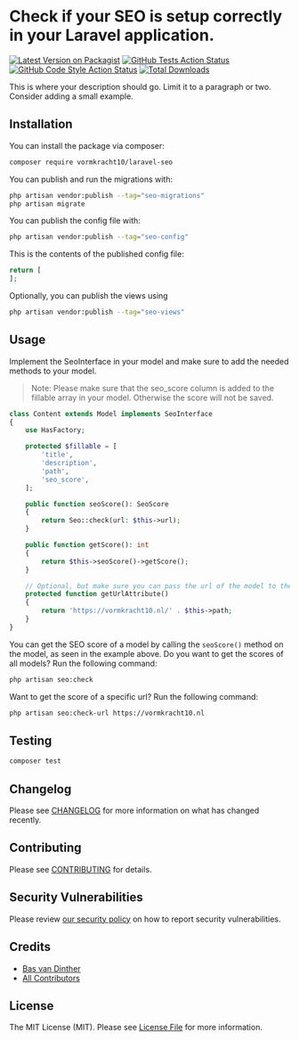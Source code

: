 # Check if your SEO is setup correctly in your Laravel application.

[![Latest Version on Packagist](https://img.shields.io/packagist/v/vormkracht10/laravel-seo.svg?style=flat-square)](https://packagist.org/packages/vormkracht10/laravel-seo)
[![GitHub Tests Action Status](https://img.shields.io/github/workflow/status/vormkracht10/laravel-seo/run-tests?label=tests)](https://github.com/vormkracht10/laravel-seo/actions?query=workflow%3Arun-tests+branch%3Amain)
[![GitHub Code Style Action Status](https://img.shields.io/github/workflow/status/vormkracht10/laravel-seo/Fix%20PHP%20code%20style%20issues?label=code%20style)](https://github.com/vormkracht10/laravel-seo/actions?query=workflow%3A"Fix+PHP+code+style+issues"+branch%3Amain)
[![Total Downloads](https://img.shields.io/packagist/dt/vormkracht10/laravel-seo.svg?style=flat-square)](https://packagist.org/packages/vormkracht10/laravel-seo)

This is where your description should go. Limit it to a paragraph or two. Consider adding a small example.

## Installation

You can install the package via composer:

```bash
composer require vormkracht10/laravel-seo
```

You can publish and run the migrations with:

```bash
php artisan vendor:publish --tag="seo-migrations"
php artisan migrate
```

You can publish the config file with:

```bash
php artisan vendor:publish --tag="seo-config"
```

This is the contents of the published config file:

```php
return [
];
```

Optionally, you can publish the views using

```bash
php artisan vendor:publish --tag="seo-views"
```

## Usage

Implement the SeoInterface in your model and make sure to add the needed methods to your model.

> Note: Please make sure that the seo_score column is added to the fillable array in your model. Otherwise the score will not be saved.

```php
class Content extends Model implements SeoInterface
{
    use HasFactory;

    protected $fillable = [
        'title',
        'description',
        'path',
        'seo_score',
    ];

    public function seoScore(): SeoScore
    {
        return Seo::check(url: $this->url);
    }

    public function getScore(): int
    {
        return $this->seoScore()->getScore();
    }

    // Optional, but make sure you can pass the url of the model to the Seo facade.
    protected function getUrlAttribute()
    {
        return 'https://vormkracht10.nl/' . $this->path;
    }
}
```

You can get the SEO score of a model by calling the `seoScore()` method on the model, as seen in the example above. Do you want to get the scores of all models? Run the following command:

```bash
php artisan seo:check
```

Want to get the score of a specific url? Run the following command:

```bash
php artisan seo:check-url https://vormkracht10.nl
```

## Testing

```bash
composer test
```

## Changelog

Please see [CHANGELOG](CHANGELOG.md) for more information on what has changed recently.

## Contributing

Please see [CONTRIBUTING](CONTRIBUTING.md) for details.

## Security Vulnerabilities

Please review [our security policy](../../security/policy) on how to report security vulnerabilities.

## Credits

-   [Bas van Dinther](https://github.com/vormkracht10)
-   [All Contributors](../../contributors)

## License

The MIT License (MIT). Please see [License File](LICENSE.md) for more information.
